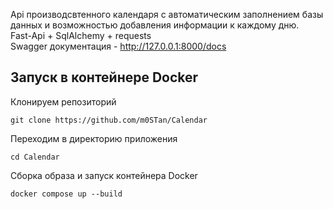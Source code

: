 Api производсвтенного календаря с автоматическим заполнением базы данных и возможностью добавления информации к каждому дню.  
Fast-Api + SqlAlchemy + requests  
Swagger документация - http://127.0.0.1:8000/docs
## Запуск в контейнере Docker
Клонируем репозиторий
```
git clone https://github.com/m0STan/Calendar
```
Переходим в директорию приложения
```
cd Calendar
```
Сборка образа и запуск контейнера Docker
```
docker compose up --build
```
